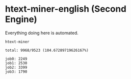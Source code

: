 # htext-miner-english (Second Engine)

Everything doing here is automated.

```
htext-miner

total: 9968/9523 (104.67289719626167%)

job0: 2249
job1: 2530
job2: 3399
job3: 1790
```